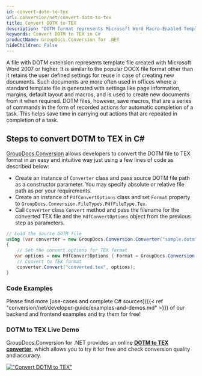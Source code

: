 ```yaml
---
id: convert-dotm-to-tex
url: conversion/net/convert-dotm-to-tex
title: Convert DOTM to TEX
description: "DOTM format represents Microsoft Word Macro-Enabled Template with .dotm extension. Learn how to convert DOTM to TEX file programmatically in C# language using GroupDocs.Conversion for .NET library."
keywords: Convert DOTM to TEX in C#
productName: GroupDocs.Conversion for .NET
hideChildren: False
---
```


A file with DOTM extension represents template file created with Microsoft Word 2007 or higher. It is similar to the popular DOCX file format other than it retains the user defined settings for reuse in case of creating new documents. Such documents are more often used in offices where a standard template file is generated with settings like page information, margins, default layout and macros, and is used to create new documents from it when required. DOTM files, however, save macros, that are a series of commands in the form of recorded actions for automatic completion of a task. This helps save time in carrying out actions that are repeated in completion of a task.

## Steps to convert DOTM to TEX in C#

[GroupDocs.Conversion](https://products.groupdocs.com/conversion/net) allows developers to convert the DOTM file to TEX format in an easy and intuitive way just using a few lines of code as described below:

* Create an instance of `Converter` class and pass source DOTM file path as a constructor parameter. You may specify absolute or relative file path as per your requirements. 
* Create an instance of `PdfConvertOptions` class and set `Format` property to `GroupDocs.Conversion.FileTypes.PdfFileType.Tex`.
* Call `Converter` class `Convert` method and pass the filename for the converted TEX file and the `PdfConvertOptions` object from the previous step as parameters.

```csharp
// Load the source DOTM file
using (var converter = new GroupDocs.Conversion.Converter("sample.dotm"))
{
    // Set the convert options for TEX format
   var options = new PdfConvertOptions { Format = GroupDocs.Conversion.FileTypes.PdfFileType.Tex };
    // Convert to TEX format
    converter.Convert("converted.tex", options);
}
```

### Code Examples

Please find more [use-cases and complete C# sources]({{< ref "conversion/net/developer-guide/examples-and-demos.md" >}}) of our backend and frontend examples and try them for free!

### DOTM to TEX Live Demo

GroupDocs.Conversion for .NET provides an online [**DOTM to TEX converter**](https://products.groupdocs.app/conversion/dotm-to-tex), which allows you to try it for free and check conversion quality and accuracy.

[!["Convert DOTM to TEX"](conversion/net/images/convert-to-tex/convert-dotm-to-tex.png)](https://products.groupdocs.app/conversion/dotm-to-tex)